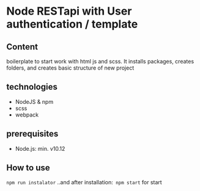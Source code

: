 # Node RESTapi with User authentication / template

## Content
boilerplate to start work with html js and scss.
It installs packages, creates folders, and creates basic structure of new project

## technologies

* NodeJS & npm
* scss
* webpack

## prerequisites

* Node.js: min. v10.12

## How to use

```npm run instalator```
..and after installation:``` npm start``` for start

